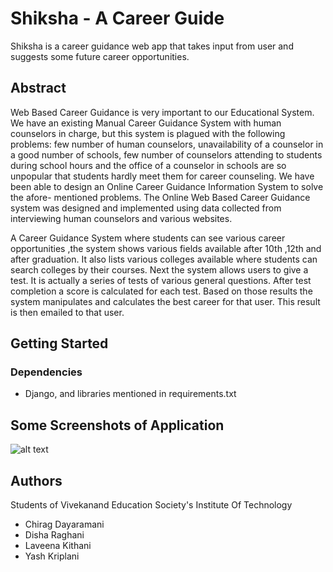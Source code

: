 # Shiksha - A Career Guide

Shiksha is a career guidance web app that takes input from user and suggests some future career opportunities.

## Abstract

Web Based Career Guidance is very important to our Educational System. We have an existing Manual Career Guidance System with human counselors in charge, but this system is plagued with the following problems: few number of human counselors, unavailability of a counselor in a good number of schools, few number of counselors attending to students during school hours and the office of a counselor in schools are so unpopular that students hardly meet them for career counseling. We have been able to design an Online Career Guidance Information System to solve the afore- mentioned problems. The Online Web Based Career Guidance system was designed and implemented using data collected from interviewing human counselors and various websites.


A Career Guidance System where students can see various career opportunities ,the system shows various fields available after 10th ,12th and after graduation. It also lists various colleges available where students can search colleges by their courses. Next the system allows users to give a test. It is actually a series of tests of various general questions. After test completion a score is calculated for each test. Based on those results the system manipulates and calculates the best career for that user. This result is then emailed to that user.


## Getting Started

### Dependencies

* Django, and libraries mentioned in requirements.txt

## Some Screenshots of Application

![alt text](http://url/to/img.png)

## Authors

Students of Vivekanand Education Society's Institute Of Technology

* Chirag Dayaramani
* Disha Raghani
* Laveena Kithani
* Yash Kriplani 


